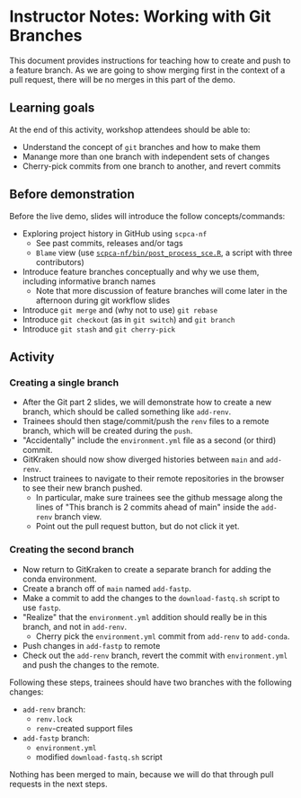 # Instructor Notes: Working with Git Branches

This document provides instructions for teaching how to create and push to a feature branch.
As we are going to show merging first in the context of a pull request, there will be no merges in this part of the demo.


## Learning goals

At the end of this activity, workshop attendees should be able to:

* Understand the concept of `git` branches and how to make them
* Manange more than one branch with independent sets of changes
* Cherry-pick commits from one branch to another, and revert commits

## Before demonstration

Before the live demo, slides will introduce the follow concepts/commands:

* Exploring project history in GitHub using `scpca-nf`
  * See past commits, releases and/or tags
  * `Blame` view (use [`scpca-nf/bin/post_process_sce.R`](https://github.com/AlexsLemonade/scpca-nf/blob/main/bin/post_process_sce.R), a script with three contributors)
* Introduce feature branches conceptually and why we use them, including informative branch names
  * Note that more discussion of feature branches will come later in the afternoon during git workflow slides
* Introduce `git merge` and (why not to use) `git rebase`
* Introduce `git checkout` (as in `git switch`) and `git branch`
* Introduce `git stash` and `git cherry-pick`



## Activity

### Creating a single branch

* After the Git part 2 slides, we will demonstrate how to create a new branch, which should be called something like `add-renv`.
* Trainees should then stage/commit/push the `renv` files to a remote branch, which will be created during the `push`.
* "Accidentally" include the `environment.yml` file as a second (or third) commit.
* GitKraken should now show diverged histories between `main` and `add-renv`.
* Instruct trainees to navigate to their remote repositories in the browser to see their new branch pushed.
  * In particular, make sure trainees see the github message along the lines of "This branch is 2 commits ahead of main" inside the `add-renv` branch view.
  * Point out the pull request button, but do not click it yet.

### Creating the second branch

* Now return to GitKraken to create a separate branch for adding the conda environment.
* Create a branch off of `main` named `add-fastp`.
* Make a commit to add the changes to the `download-fastq.sh` script to use `fastp`.
* "Realize" that the `environment.yml` addition should really be in this branch, and not in `add-renv`.
  * Cherry pick the `environment.yml` commit from `add-renv` to `add-conda`.
* Push changes in `add-fastp` to remote
* Check out the `add-renv` branch, revert the commit with `environment.yml` and push the changes to the remote.

Following these steps, trainees should have two branches with the following changes:
* `add-renv` branch:
  * `renv.lock`
  * `renv`-created support files
* `add-fastp` branch:
  * `environment.yml`
  * modified `download-fastq.sh` script

Nothing has been merged to main, because we will do that through pull requests in the next steps.
